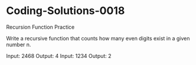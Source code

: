 # Coding-Solutions-0018
Recursion Function Practice

Write a recursive function that counts how many even digits
exist in a given number n.

Input: 2468
Output: 4
Input: 1234
Output: 2
